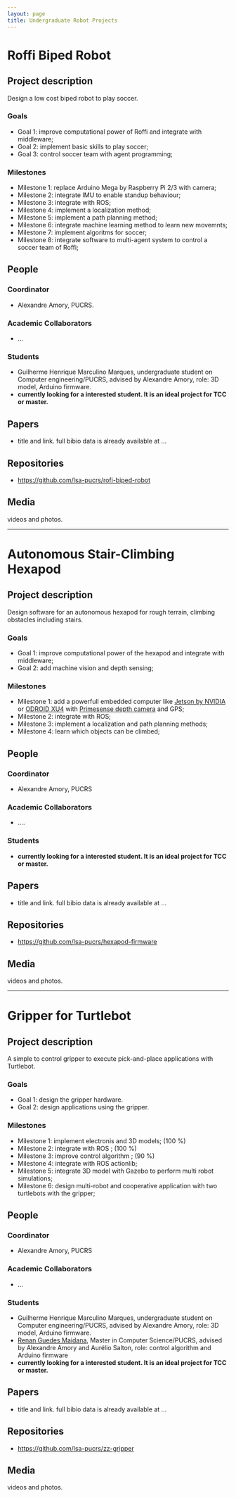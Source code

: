 ```yaml
---
layout: page
title: Undergraduate Robot Projects
---
```


# Roffi Biped Robot

## Project description

Design a low cost biped robot to play soccer.

### Goals

 - Goal 1: improve computational power of Roffi and integrate with middleware;
 - Goal 2: implement basic skills to play soccer;
 - Goal 3: control soccer team with agent programming;
 
### Milestones

 - Milestone 1: replace Arduino Mega by Raspberry Pi 2/3 with camera;
 - Milestone 2: integrate IMU to enable standup behaviour;
 - Milestone 3: integrate with ROS;
 - Milestone 4: implement a localization method;
 - Milestone 5: implement a path planning method;
 - Milestone 6: integrate machine learning method to learn new movemnts;
 - Milestone 7: implement algoritms for soccer;
 - Milestone 8: integrate software to multi-agent system to control a soccer team of Roffi;


## People

### Coordinator

 - Alexandre Amory, PUCRS.

### Academic Collaborators

 - ...

### Students

 - Guilherme Henrique Marculino Marques, undergraduate student on Computer engineering/PUCRS, advised by Alexandre Amory, role: 3D model, Arduino firmware.
 - **currently looking for a interested student. It is an ideal project for TCC or master.**

 
## Papers

 - title and link. full bibio data is already available at ...

## Repositories

 - https://github.com/lsa-pucrs/rofi-biped-robot

## Media 

videos and photos.

---

# Autonomous Stair-Climbing Hexapod

## Project description

Design software for an autonomous hexapod for rough terrain, climbing obstacles including stairs.

### Goals

 - Goal 1: improve computational power of the hexapod and integrate with middleware;
 - Goal 2: add machine vision and depth sensing;

### Milestones

 - Milestone 1: add a powerfull embedded computer like [Jetson by NVIDIA](http://www.nvidia.com/object/jetson-tk1-embedded-dev-kit.html) or [ODROID XU4](http://www.hardkernel.com/main/products/prdt_info.php?g_code=G143452239825) with [Primesense depth camera](https://en.wikipedia.org/wiki/PrimeSense) and GPS;
 - Milestone 2: integrate with ROS;
 - Milestone 3: implement a localization and path planning methods;
 - Milestone 4: learn which objects can be climbed;


## People

### Coordinator

 - Alexandre Amory, PUCRS

### Academic Collaborators

 - ....

### Students

 - **currently looking for a interested student. It is an ideal project for TCC  or master.**

 
## Papers

 - title and link. full bibio data is already available at ...

## Repositories

 - https://github.com/lsa-pucrs/hexapod-firmware


## Media 

videos and photos.


---


# Gripper for Turtlebot

## Project description

A simple to control gripper to execute pick-and-place applications with Turtlebot.

### Goals

 - Goal 1: design the gripper hardware. 
 - Goal 2: design applications using the gripper. 

### Milestones

 - Milestone 1: implement electronis and 3D models; (100 %)
 - Milestone 2: integrate with ROS ; (100 %)
 - Milestone 3: improve control algorithm ; (90 %)
 - Milestone 4: integrate with ROS actionlib; 
 - Milestone 5: integrate 3D model with Gazebo to perform multi robot simulations; 
 - Milestone 6: design multi-robot and cooperative application with two turtlebots with the gripper; 
 

## People

### Coordinator

 - Alexandre Amory, PUCRS

### Academic Collaborators

 - ...

### Students

 - Guilherme Henrique Marculino Marques, undergraduate student on Computer engineering/PUCRS, advised by Alexandre Amory, role: 3D model, Arduino firmware.
 - [Renan Guedes Maidana](http://lattes.cnpq.br/0303636209545734), Master in Computer Science/PUCRS, advised by Alexandre Amory and Aurélio Salton, role: control algorithm and Arduino firmware
 - **currently looking for a interested student. It is an ideal project for TCC or master.**

 
## Papers

 - title and link. full bibio data is already available at ...

## Repositories

 - https://github.com/lsa-pucrs/zz-gripper


## Media 

videos and photos.
